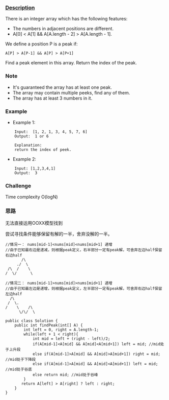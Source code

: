 ### [Description](https://www.lintcode.com/problem/find-peak-element/description)
There is an integer array which has the following features:

* The numbers in adjacent positions are different.
* A[0] < A[1] && A[A.length - 2] > A[A.length - 1].

We define a position P is a peak if:
```
A[P] > A[P-1] && A[P] > A[P+1]
```

Find a peak element in this array. Return the index of the peak.

### Note
* It's guaranteed the array has at least one peak.
* The array may contain multiple peeks, find any of them.
* The array has at least 3 numbers in it.

### Example
* Example 1:
```
	Input:  [1, 2, 1, 3, 4, 5, 7, 6]
	Output:  1 or 6
	
	Explanation:
	return the index of peek.
```

* Example 2:
```
	Input: [1,2,3,4,1]
	Output:  3
```

### Challenge
Time complexity O(logN)


### 思路
无法直接运用OOXX模型找到

尝试寻找条件能够保留有解的一半，舍弃没解的一半。

```
//情况一： nums[mid-1]<nums[mid]<nums[mid+1] 递增
//由于已知最右边是递减，则根据peak定义，右半部分一定有peak解，可舍弃左边half保留右边half
       /\
     ./  \
 /\  /    \
/  \/      \
```

```
//情况二： nums[mid-1]>nums[mid]>nums[mid+1] 递增
//由于已知最左边是递增，则根据peak定义，左半部分一定有peak解，可舍弃右边half保留左边half
  /\
 /  \.
/    \    /\
      \/\/  \
```

```
public class Solution {
    public int findPeak(int[] A) {
        int left = 0, right = A.length-1;
        while(left + 1 < right){
            int mid = left + (right - left)/2;
            if(A[mid-1]<A[mid] && A[mid]<A[mid+1]) left = mid; //mid处于上升段
            else if(A[mid-1]>A[mid] && A[mid]>A[mid+1]) right = mid; //mid处于下降段
            else if(A[mid-1]>A[mid] && A[mid]<A[mid+1]) left = mid;  //mid处于谷底
            else return mid; //mid处于谷峰
        }
       return A[left] > A[right] ? left : right;
    }
}
```
